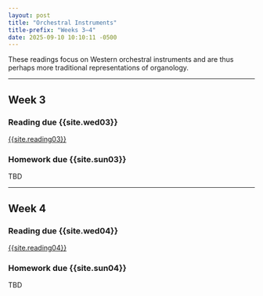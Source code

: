```yaml
---
layout: post
title: "Orchestral Instruments"
title-prefix: "Weeks 3–4"
date: 2025-09-10 10:10:11 -0500
---
```


These readings focus on Western orchestral instruments and are thus perhaps more traditional representations of organology.

---

## Week 3

### Reading due {{site.wed03}}

[{{site.reading03}}](/bibliography/#bibliography)

### Homework due {{site.sun03}}

TBD

---

## Week 4

### Reading due {{site.wed04}}

[{{site.reading04}}](/bibliography/#bibliography)

### Homework due {{site.sun04}}

TBD
